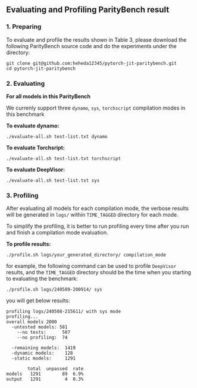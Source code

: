 ## Evaluating and Profiling ParityBench result

### 1. Preparing

To evaluate and profile the results shown in Table 3, please download the following ParityBench source code and do the experiments under the directory:

```
git clone git@github.com:heheda12345/pytorch-jit-paritybench.git
cd pytorch-jit-paritybench
```

### 2. Evaluating 

**For all models in this ParityBench**


We currenly support three ```dynamo```, ```sys```, ```torchscript``` compilation modes in this benchmark


**To evaluate dynamo:**
```
./evaluate-all.sh test-list.txt dynamo
```

**To evaluate Torchsript:**
```
./evaluate-all.sh test-list.txt torchscript
```

**To evaluate DeepVisor:**
```
./evaluate-all.sh test-list.txt sys
```

### 3. Profiling

After evaluating all models for each compilation mode, the verbose results will be generated in ```logs/``` within ```TIME_TAGGED``` directory for each mode. 

To simplify the profiling, it is better to run profiling every time after you run and finish a compilation mode evaluation.

**To profile results:**
```
./profile.sh logs/your_generated_directory/ compilation_mode
```

for example, the following command can be used to profile ```DeepVisor``` results, and the ```TIME_TAGGED``` directory should be the time when you starting to evaluating the benchmark:
```
./profile.sh logs/240509-200914/ sys
```

you will get below results:
```
profiling logs/240508-215611/ with sys mode
profiling...
overall models 2000
  -untested models: 581
    --no tests:      507
    --no profiling:  74

  -remaining models:  1419
  -dynamic models:    128
  -static models:     1291

        total  unpassed  rate
models   1291        89  6.9%
output   1291         4  0.3%
```